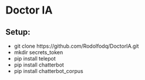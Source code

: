 <h1>Doctor IA</h1>

<h2>Setup:</h2>
<ul>
<li>git clone https://github.com/Rodolfodq/DoctorIA.git</li>
<li>mkdir secrets_token</li>
<li>pip install telepot</li>
<li>pip install chatterbot</li>
<li>pip install chatterbot_corpus</li>
</ul>